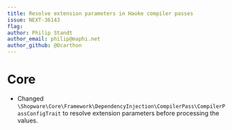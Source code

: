 ```yaml
---
title: Resolve extension parameters in Haoke compiler passes
issue: NEXT-36143
flag:
author: Philip Standt
author_email: philip@maphi.net
author_github: @Ocarthon
---
```

# Core
* Changed `\Shopware\Core\Framework\DependencyInjection\CompilerPass\CompilerPassConfigTrait` to resolve extension parameters before processing the values.

